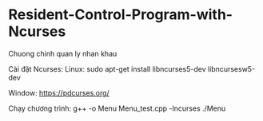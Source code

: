 # Resident-Control-Program-with-Ncurses
Chuong chinh quan ly nhan khau 

Cài đặt Ncurses: 
Linux: sudo apt-get install libncurses5-dev libncursesw5-dev

Window: https://pdcurses.org/

Chạy chương trình:
g++ -o Menu Menu_test.cpp -lncurses
./Menu
